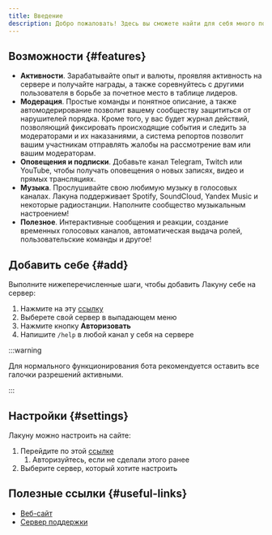 ```yaml
---
title: Введение
description: Добро пожаловать! Здесь вы сможете найти для себя много полезной информации по работе с ботом Lacuna.
---
```


## Возможности {#features}

- **Активности**. Зарабатывайте опыт и валюты, проявляя активность на сервере и получайте награды, а также соревнуйтесь с другими пользователя в борьбе за почетное место в таблице лидеров.
- **Модерация**. Простые команды и понятное описание, а также автомодерирование позволит вашему сообществу защититься от нарушителей порядка. Кроме того, у вас будет журнал действий, позволяющий фиксировать происходящие события и следить за модераторами и их наказаниями, а система репортов позволит вашим участникам отправлять жалобы на рассмотрение вам или вашим модераторам.
- **Оповещения и подписки**. Добавьте канал Telegram, Twitch или YouTube, чтобы получать оповещения о новых записях, видео и прямых трансляциях.
- **Музыка**. Прослушивайте свою любимую музыку в голосовых каналах. Лакуна поддерживает Spotify, SoundCloud, Yandex Music и некоторые радиостанции. Наполните сообщество музыкальным настроением!
- **Полезное**. Интерактивные сообщения и реакции, создание временных голосовых каналов, автоматическая выдача ролей, пользовательские команды и другое!

## Добавить себе {#add}

Выполните нижеперечисленные шаги, чтобы добавить Лакуну себе на сервер:

1. Нажмите на эту [ссылку](https://lacunabot.com/authorize/add?scope=bot+applications.commands)
2. Выберете свой сервер в выпадающем меню
3. Нажмите кнопку **Авторизовать**
4. Напишите `/help` в любой канал у себя на сервере

:::warning

Для нормального функционирования бота рекомендуется оставить все галочки разрешений активными.

:::

## Настройки {#settings}

Лакуну можно настроить на сайте:

1. Перейдите по этой [ссылке](https://lacunabot.com/@me/guilds)
   1. Авторизуйтесь, если не сделали этого ранее
2. Выберите сервер, который хотите настроить

## Полезные ссылки {#useful-links}

- [Веб-сайт](https://lacunabot.com)
- [Сервер поддержки](https://discord.gg/6Uy4FmS)
